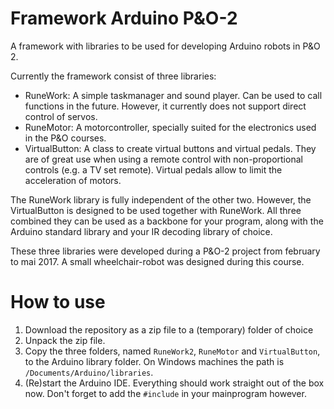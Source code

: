 # Framework Arduino P&O-2

A framework with libraries to be used for developing Arduino robots in P&O 2.

Currently the framework consist of three libraries:
- RuneWork: A simple taskmanager and sound player. Can be used to call functions in the future. However, it currently does not support direct control of servos.
- RuneMotor: A motorcontroller, specially suited for the electronics used in the P&O courses.
- VirtualButton: A class to create virtual buttons and virtual pedals. They are of great use when using a remote control with non-proportional controls (e.g. a TV set remote). Virtual pedals allow to limit the acceleration of motors.

The RuneWork library is fully independent of the other two. However, the VirtualButton is designed to be used together with RuneWork. All three combined they can be used as a backbone for your program, along with the Arduino standard library and your IR decoding library of choice.

These three libraries were developed during a P&O-2 project from february to mai 2017. A small wheelchair-robot was designed during this course.

# How to use
1. Download the repository as a zip file to a (temporary) folder of choice
2. Unpack the zip file.
3. Copy the three folders, named `RuneWork2`, `RuneMotor` and `VirtualButton`, to the Arduino library folder. On Windows machines the path is `/Documents/Arduino/libraries`.
4. (Re)start the Arduino IDE. Everything should work straight out of the box now. Don't forget to add the `#include` in your mainprogram however.
